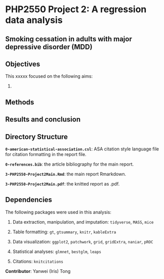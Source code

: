 # PHP2550 Project 2: A regression data analysis

## Smoking cessation in adults with major depressive disorder (MDD)

## Objectives

This xxxxx focused on the following aims:

1.  

## Methods


## Results and conclusion



## Directory Structure

**`0-american-statistical-association.csl`**: ASA citation style language file for citation formatting in the report file.

**`0-references.bib`**: the article bibliography for the main report.

**`3-PHP2550-Project2Main.Rmd`**: the main report Rmarkdown.

**`3-PHP2550-Project2Main.pdf`**: the knitted report as .pdf.

## Dependencies

The following packages were used in this analysis:

1)  Data extraction, manipulation, and imputation: `tidyverse`, `MASS`, `mice`

2)  Table formatting: `gt`, `gtsummary`, `knitr`, `kableExtra`

3)  Data visualization: `ggplot2`, `patchwork`, `grid`, `gridExtra`, `naniar`, `pROC`

4)  Statistical analyses: `glmnet`, `bestglm`, `leaps`

5)  Citations: `knitcitations`

**Contributor**: Yanwei (Iris) Tong
